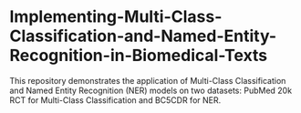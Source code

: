 # Implementing-Multi-Class-Classification-and-Named-Entity-Recognition-in-Biomedical-Texts
This repository demonstrates the application of Multi-Class Classification and Named Entity Recognition (NER) models on two datasets: PubMed 20k RCT for Multi-Class Classification and BC5CDR for NER.
